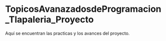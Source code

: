 # TopicosAvanazadosdeProgramacion_Tlapaleria_Proyecto
Aquí se encuentran las practicas y los avances del proyecto.
